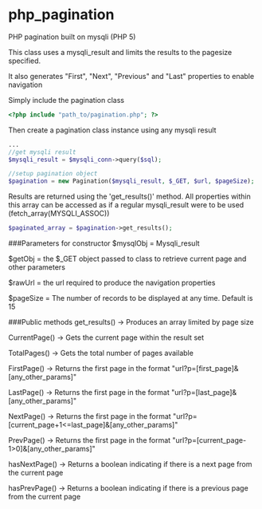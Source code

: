 # php_pagination
PHP pagination built on mysqli (PHP 5)

This class uses a mysqli_result and limits the results to the pagesize specified.


It also generates "First", "Next", "Previous" and "Last" properties to enable navigation



Simply include the pagination class

``` php
<?php include "path_to/pagination.php"; ?>
```


Then create a pagination class instance using any mysqli result

``` php
...
//get mysqli result
$mysqli_result = $mysqli_conn->query($sql);

//setup pagination object
$pagination = new Pagination($mysqli_result, $_GET, $url, $pageSize);
```


Results are returned using the 'get_results()' method.
All properties within this array can be accessed as if a regular mysqli_result were to be used (fetch_array(MYSQLI_ASSOC))
``` php
$paginated_array = $pagination->get_results();
```

###Parameters for constructor
$mysqlObj = Mysqli_result

$getObj = the $_GET object passed to class to retrieve current page and other parameters

$rawUrl = the url required to produce the navigation properties

$pageSize = The number of records to be displayed at any time. Default is 15

###Public methods
get_results() -> Produces an array limited by page size

CurrentPage() -> Gets the current page within the result set

TotalPages() -> Gets the total number of pages available

FirstPage() -> Returns the first page in the format "url?p=[first_page]&[any_other_params]"

LastPage() -> Returns the first page in the format "url?p=[last_page]&[any_other_params]"

NextPage() -> Returns the first page in the format "url?p=[current_page+1<=last_page]&[any_other_params]"

PrevPage() -> Returns the first page in the format "url?p=[current_page-1>0]&[any_other_params]"

hasNextPage() -> Returns a boolean indicating if there is a next page from the current page

hasPrevPage() -> Returns a boolean indicating if there is a previous page from the current page
